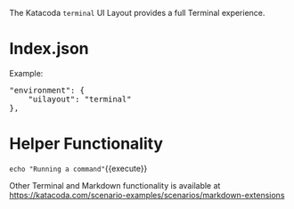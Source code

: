 The Katacoda `terminal` UI Layout provides a full Terminal experience.

# Index.json

Example:

<pre>
"environment": {
    "uilayout": "terminal"
},
</pre>

# Helper Functionality

`echo "Running a command"`{{execute}}

Other Terminal and Markdown functionality is available at https://katacoda.com/scenario-examples/scenarios/markdown-extensions
